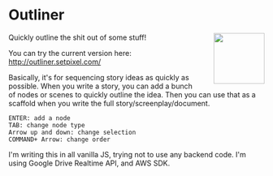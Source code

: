 Outliner
============

<img align="right" style="padding-left: 30px; width: 100px;" src="https://raw.githubusercontent.com/setpixel/outliner/master/chromestore/icon_256.png">

Quickly outline the shit out of some stuff!

You can try the current version here: http://outliner.setpixel.com/

Basically, it's for sequencing story ideas as quickly as possible. When you write a story, you can add a bunch of nodes or scenes to quickly outline the idea. Then you can use that as a scaffold when you write the full story/screenplay/document.

```
ENTER: add a node
TAB: change node type
Arrow up and down: change selection
COMMAND+ Arrow: change order
```

I'm writing this in all vanilla JS, trying not to use any backend code.
I'm using Google Drive Realtime API, and AWS SDK.
